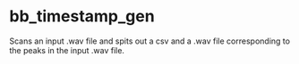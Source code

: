 # bb_timestamp_gen
Scans an input .wav file and spits out a csv and a .wav file corresponding to the peaks in the input .wav file.
